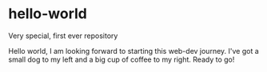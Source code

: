 # hello-world
Very special, first ever repository

Hello world,
I am looking forward to starting this web-dev journey.
I've got a small dog to my left and a big cup of coffee to my right.
Ready to go!
